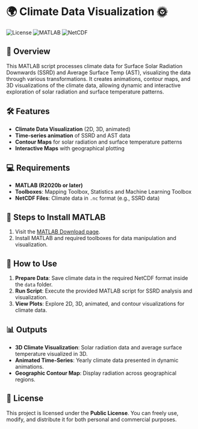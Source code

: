 # 🌍 Climate Data Visualization 🌞

![License](https://img.shields.io/badge/license-Public%20License-blue.svg)
![MATLAB](https://img.shields.io/badge/MATLAB-R2020b%20or%20later-orange.svg)
![NetCDF](https://img.shields.io/badge/NetCDF-%20File%20Support-green.svg)

## 🚀 Overview

This MATLAB script processes climate data for Surface Solar Radiation Downwards (SSRD) and Average Surface Temp (AST), visualizing the data through various transformations. It creates animations, contour maps, and 3D visualizations of the climate data, allowing dynamic and interactive exploration of solar radiation and surface temperature patterns.

## 🛠️ Features

- **Climate Data Visualization** (2D, 3D, animated)
- **Time-series animation** of SSRD and AST data
- **Contour Maps** for solar radiation and surface temperature patterns
- **Interactive Maps** with geographical plotting

## 💻 Requirements

- **MATLAB (R2020b or later)**
- **Toolboxes**: Mapping Toolbox, Statistics and Machine Learning Toolbox
- **NetCDF Files**: Climate data in `.nc` format (e.g., SSRD data)

## 🔧 Steps to Install MATLAB

1. Visit the [MATLAB Download page](https://www.mathworks.com/products/matlab.html).
2. Install MATLAB and required toolboxes for data manipulation and visualization.

## 🚀 How to Use

1. **Prepare Data**: Save climate data in the required NetCDF format inside the `data` folder.
2. **Run Script**: Execute the provided MATLAB script for SSRD analysis and visualization.
3. **View Plots**: Explore 2D, 3D, animated, and contour visualizations for climate data.

## 📊 Outputs

- **3D Climate Visualization**: Solar radiation data and average surface temperature visualized in 3D.
- **Animated Time-Series**: Yearly climate data presented in dynamic animations.
- **Geographic Contour Map**: Display radiation across geographical regions.

## 📄 License

This project is licensed under the **Public License**. You can freely use, modify, and distribute it for both personal and commercial purposes.
